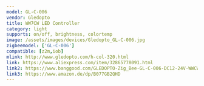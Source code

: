 ```yaml
---
model: GL-C-006
vendor: Gledopto
title: WW7CW LED Controller
category: light
supports: on/off, brightness, colortemp
image: /assets/images/devices/Gledopto_GL-C-006.jpg
zigbeemodel: ['GL-C-006']
compatible: [z2m,iob]
mlink: http://www.gledopto.com/h-col-320.html
link: https://www.aliexpress.com/item/32865778091.html
link2: https://www.banggood.com/GLEDOPTO-Zig_Bee-GL-C-006-DC12-24V-WWCW-Smart-LED-Strip-Controller-Work-With-Amazon-Alexa-p-1470231.html
link3: https://www.amazon.de/dp/B077GB2QHD
---
```


